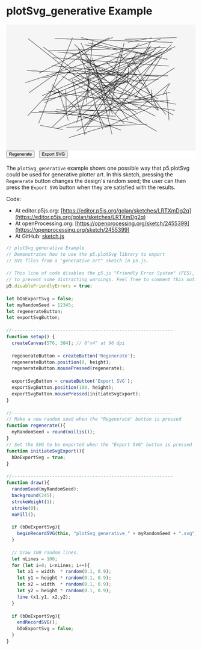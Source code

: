 # plotSvg_generative Example

![plotSvg_generative.png](plotSvg_generative.png)

The `plotSvg_generative` example shows one possible way that p5.plotSvg could be used for generative plotter art. In this sketch, pressing the `Regenerate` button changes the design's random seed; the user can then press the `Export SVG` button when they are satisfied with the results.

Code:

* At editor.p5js.org: [https://editor.p5js.org/golan/sketches/LRTXmDg2q](https://editor.p5js.org/golan/sketches/LRTXmDg2q)
* At openProcessing.org: [https://openprocessing.org/sketch/2455399](https://openprocessing.org/sketch/2455399)
* At GitHub: [sketch.js](https://raw.githubusercontent.com/golanlevin/p5.plotSvg/refs/heads/main/examples/plotSvg_generative/sketch.js)

```js
// plotSvg_generative Example
// Demonstrates how to use the p5.plotSvg library to export 
// SVG files from a "generative art" sketch in p5.js.

// This line of code disables the p5.js "Friendly Error System" (FES), 
// to prevent some distracting warnings. Feel free to comment this out.
p5.disableFriendlyErrors = true; 

let bDoExportSvg = false; 
let myRandomSeed = 12345;
let regenerateButton; 
let exportSvgButton; 

//------------------------------------------------------------
function setup() {
  createCanvas(576, 384); // 6"x4" at 96 dpi
  
  regenerateButton = createButton('Regenerate');
  regenerateButton.position(0, height);
  regenerateButton.mousePressed(regenerate);
  
  exportSvgButton = createButton('Export SVG');
  exportSvgButton.position(100, height);
  exportSvgButton.mousePressed(initiateSvgExport);
}

//------------------------------------------------------------
// Make a new random seed when the "Regenerate" button is pressed
function regenerate(){
  myRandomSeed = round(millis()); 
}
// Set the SVG to be exported when the "Export SVG" button is pressed
function initiateSvgExport(){
  bDoExportSvg = true; 
}

//------------------------------------------------------------
function draw(){
  randomSeed(myRandomSeed); 
  background(245); 
  strokeWeight(1);
  stroke(0);
  noFill();
  
  if (bDoExportSvg){
    beginRecordSVG(this, "plotSvg_generative_" + myRandomSeed + ".svg");
  }

  // Draw 100 random lines.
  let nLines = 100; 
  for (let i=0; i<nLines; i++){
    let x1 = width  * random(0.1, 0.9); 
    let y1 = height * random(0.1, 0.9); 
    let x2 = width  * random(0.1, 0.9); 
    let y2 = height * random(0.1, 0.9); 
    line (x1,y1, x2,y2); 
  }

  if (bDoExportSvg){
    endRecordSVG();
    bDoExportSvg = false;
  }
}
```
